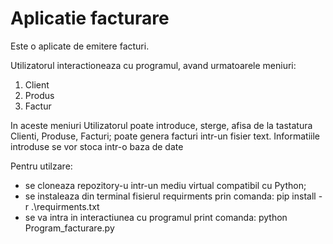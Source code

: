 # Aplicatie facturare

Este o aplicate de emitere facturi.

Utilizatorul interactioneaza cu programul, avand urmatoarele meniuri:

1. Client
2. Produs
3. Factur

In aceste meniuri Utilizatorul poate introduce, sterge, afisa de la tastatura Clienti, Produse, Facturi; 
poate genera facturi intr-un fisier text.
Informatiile introduse se vor stoca intr-o baza de date

Pentru utilzare: 
- se cloneaza repozitory-u intr-un mediu virtual compatibil cu Python;
- se instaleaza din terminal fisierul requirments prin comanda: pip install -r .\requirments.txt
- se va intra in interactiunea cu programul print comanda: python Program_facturare.py 

